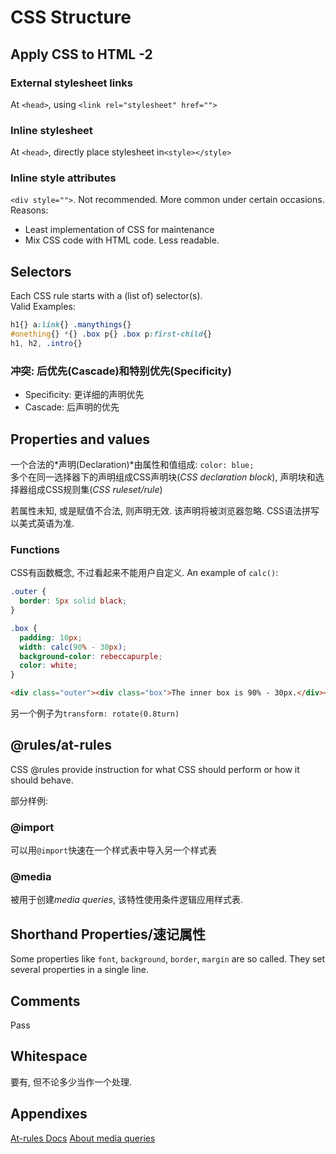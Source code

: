 # CSS Structure
## Apply CSS to HTML -2
### External stylesheet links
At `<head>`, using `<link rel="stylesheet" href="">`

### Inline stylesheet
At `<head>`, directly place stylesheet in`<style></style>`

### Inline style attributes
`<div style="">`. Not recommended. More common under certain occasions.  
Reasons:
- Least implementation of CSS for maintenance
- Mix CSS code with HTML code. Less readable.

## Selectors
Each CSS rule starts with a (list of) selector(s).  
Valid Examples:  
```css
h1{} a:link{} .manythings{}
#onething{} *{} .box p{} .box p:first-child{}
h1, h2, .intro{}
```
### 冲突: 后优先(Cascade)和特别优先(Specificity)
- Specificity: 更详细的声明优先
- Cascade: 后声明的优先
 
## Properties and values
一个合法的*声明(Declaration)*由属性和值组成: `color: blue;`  
多个在同一选择器下的声明组成CSS声明块(*CSS declaration block*), 声明块和选择器组成CSS规则集(*CSS ruleset/rule*)

若属性未知, 或是赋值不合法, 则声明无效. 该声明将被浏览器忽略. CSS语法拼写以美式英语为准.

### Functions
CSS有函数概念, 不过看起来不能用户自定义.
An example of `calc()`:
```css
.outer {
  border: 5px solid black;
}

.box {
  padding: 10px;
  width: calc(90% - 30px);
  background-color: rebeccapurple;
  color: white;
}
```
```html
<div class="outer"><div class="box">The inner box is 90% - 30px.</div></div>
```

另一个例子为`transform: rotate(0.8turn)`

## @rules/at-rules
CSS @rules provide instruction for what CSS should perform or how it should behave. 

部分样例: 
### @import
可以用`@import`快速在一个样式表中导入另一个样式表
### @media
被用于创建*media queries*, 该特性使用条件逻辑应用样式表.

## Shorthand Properties/速记属性
Some properties like `font`, `background`, `border`, `margin` are so called. They set several properties in a single line.

## Comments
Pass
## Whitespace
要有, 但不论多少当作一个处理. 

## Appendixes
[At-rules Docs](https://developer.mozilla.org/en-US/docs/Web/CSS/At-rule)
[About media queries](https://developer.mozilla.org/en-US/docs/Web/CSS/Media_Queries)